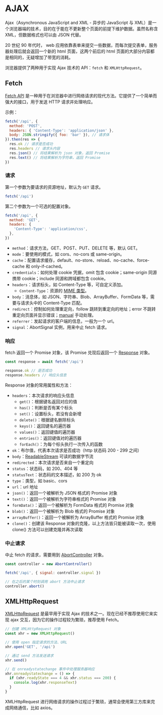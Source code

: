 # AJAX

Ajax（Asynchronous JavaScript and XML - 异步的 JavaScript 与 XML）是一个浏览器端的技术，目的在于能在不更新整个页面的前提下维护数据。虽然名称含 XML，但数据格式也可以由 JSON 代替。

20 世纪 90 年代时， web 应用依靠表单来提交一些数据，而每次提交表单，服务器处理后就会返回一个新的 html 页面，这两个前后的 html 页面的大部分内容都是相同的，无疑增加了带宽的消耗。

浏览器提供了两种用于实现 Ajax 技术的 API：`fetch` 和 `XMLHttpRequest`。

## Fetch

[Fetch API](https://developer.mozilla.org/zh-CN/docs/Web/API/fetch) 是一种用于在浏览器中进行网络请求的现代方法。它提供了一个简单而强大的接口，用于发送 HTTP 请求并处理响应。

示例：

```js
fetch('/api', {
  method: 'POST',
  headers: { 'Content-Type': 'application/json' },
  body: JSON.stringify({ foo: 'bar' }), // 请求体
}).then(res => {
  res.ok // 请求是否成功
  res.headers // 请求头内容
  res.json() // 将结果解析为 json 对象，返回 Promise
  res.text() // 将结果解析为字符串，返回 Promise
})
```

### 请求

第一个参数为要请求的资源地址，默认为 `GET` 请求。

```js
fetch('/api')
```

第二个参数为一个可选的配置对象。

```js
fetch('/api', {
  method: 'GET',
  headers: {
    'Content-Type': 'application/css',
  },
})
```

- `method`：请求方法，GET、POST、PUT、DELETE 等，默认 GET。
- `mode`：要使用的模式，如 cors、no-cors 或 same-origin。
- `cache`：配置请求缓存，default、no-store、reload、no-cache、force-cache 和 only-if-cached。
- `credentials`：如何处理 cookie 凭据，omit 包含 cookie；same-origin 同源携带 cookie；include 同源和跨域都包含 cookie。
- `headers`：请求标头，如 Content-Type 等，可自定义添加。
  - `Content-Type`：资源的 [MIME 类型](https://www.iana.org/assignments/media-types/media-types.xhtml)。
- `body`：消息体，如 JSON、字符串、Blob、ArrayBuffer、FormData 等，需要与请求头中的 Content-Type 匹配。
- `redirect`：控制如何处理重定向，follow 跳转到重定向的地址；error 不跳转重定向页面并显示错误；[manual](https://fetch.spec.whatwg.org/#concept-request-redirect-mode) 手动处理。
- `referrer`：发起请求的客户端的信息，一般为一个 url。
- `signal`：AbortSignal 实例，用来中止 fetch 请求。

### 响应

fetch 返回一个 Promise 对象，该 Promise 兑现后返回一个 [Response](https://developer.mozilla.org/zh-CN/docs/Web/API/Response) 对象。

```js
const response = await fetch('/api')

response.ok // 是否成功
response.headers // 响应头信息
```

Response 对象的常用属性和方法：

- `headers`：本次请求的响应头信息
  - `get()`：根据键名返回对应的值
  - `has()`：判断是否有某个标头
  - `set()`：设置标头，若没有会新增
  - `delete()`：根据键名删除标头
  - `keys()`：返回键名的遍历器
  - `values()`：返回键值的遍历器
  - `entries()`：返回键值对的遍历器
  - `forEach()`：为每个标头执行一次传入的函数
- `ok`：布尔值，代表本次请求是否成功（http 状态码 200 - 299 之间）
- `body`：[ReadableStream](https://developer.mozilla.org/zh-CN/docs/Web/API/ReadableStream) 可读的数据字节流
- `redirected`：本次请求是否来自一个重定向
- `status`：状态码，如 200、404 等
- `statusText`：状态码的文本描述，如 200 为 ok
- `type`：类型，如 basic、cors
- `url`：url 地址
- `json()`：返回一个被解析为 JSON 格式的 Promise 对象
- `text()`：返回一个被解析为字符串格式的 Promise 对象
- `formData()`：返回一个被解析为 FormData 格式的 Promise 对象
- `blob()`：返回一个被解析为 Blob 格式的 Promise 对象
- `arrayBuffer()`：返回一个被解析为 ArrayBuffer 格式的 Promise 对象
- `clone()`：创建该 Response 对象的克隆，以上方法皆只能被读取一次，使用 clone() 方法可以创建克隆并再次读取

### 中止请求

中止 fetch 的请求，需要用到 [AbortController](https://developer.mozilla.org/zh-CN/docs/Web/API/AbortController) 对象。

```js
const controller = new AbortController()

fetch('/api', { signal: controller.signal })

// 在之后的某个时刻调用 abort 方法中止请求
controller.abort()
```

## XMLHttpRequest

[XMLHttpRequest](https://developer.mozilla.org/zh-CN/docs/Web/API/XMLHttpRequest) 是最早用于实现 Ajax 的技术之一。现在已经不推荐使用它来实现 ajax 交互，因为它的操作过程较为繁琐，推荐使用 Fetch。

```js
// 创建 XMLHttpRequest 对象
const xhr = new XMLHttpRequest()

// 使用 open 指定请求的方法、URL
xhr.open('GET', '/api')

// 通过 send 方法发送请求
xhr.send()

// 在 onreadystatechange 事件中处理服务器响应
xhr.onreadystatechange = () => {
  if (xhr.readyState === 4 && xhr.status === 200) {
    console.log(xhr.responseText)
  }
}
```

XMLHttpRequest 进行网络请求的操作过程过于繁琐，通常会使用第三方库来完成网络通信，比如 axios。
